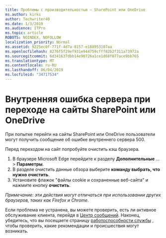 ```yaml
---
title: Проблемы с производительностью — SharePoint или OneDrive
ms.author: kirks
author: Techwriter40
ms.date: 1/3/2019
ms.audience: ITPro
ms.topic: article
ROBOTS: NOINDEX, NOFOLLOW
localization_priority: Normal
ms.assetid: 9225ec0f-771f-4d7a-8157-e188953107aa
ms.openlocfilehash: 8276f5f29ef931e944759cfff82b2f311a73972a
ms.sourcegitcommit: 6d341637dbb14e90726a1ce1d68f077ace9bb765
ms.translationtype: MT
ms.contentlocale: ru-RU
ms.lasthandoff: 06/04/2019
ms.locfileid: "34717534"
---
```

# <a name="internal-server-error-when-navigating-to-sharepoint-or-onedrive-sites"></a>Внутренняя ошибка сервера при переходе на сайты SharePoint или OneDrive

<p><span style="mso-bidi-font-family: Calibri; mso-bidi-theme-font: minor-latin;">При попытке перейти на сайты SharePoint или OneDrive пользователи могут получить сообщение об ошибке внутреннего сервера 500.</span></p> <p><span style="mso-bidi-font-family: Calibri; mso-bidi-theme-font: minor-latin;">Перед переходом на сайт попробуйте очистить кэш браузера.</span></p> <ol> <li><span style="mso-bidi-font-family: Calibri; mso-bidi-theme-font: minor-latin;">В браузере Microsoft Edge перейдите к разделу <strong>Дополнительные</strong> &hellip; &gt; <strong>Параметры</strong>.</span></li> <li><span style="mso-bidi-font-family: Calibri; mso-bidi-theme-font: minor-latin;">В разделе очистить данные обзора выберите <strong>команду выбрать, что нужно очистить</strong>.</span></li> <li><span style="mso-bidi-font-family: Calibri; mso-bidi-theme-font: minor-latin;">Установите флажок "файлы cookie и сохраненные веб-сайта" и нажмите кнопку <strong>очистить</strong>.</span></li> </ol> <p><em style="mso-bidi-font-style: normal;"><span style="mso-bidi-font-family: Calibri; mso-bidi-theme-font: minor-latin;">Примечание: эти действия могут отличаться при использовании других браузеров, таких как Firefox и Chrome.</span></em></p> <p><span style="mso-bidi-font-family: Calibri; mso-bidi-theme-font: minor-latin;">Если проблема не устранена, вы можете проверить, есть ли активное обслуживание клиента, перейдя в <a href="https://portal.office.com/adminportal/home#/MessageCenter">Центр сообщений</a>. Наконец, убедитесь, что вы посещаете страницу <a href="https://portal.office.com/adminportal/home#/servicehealth">работоспособности службы</a> , чтобы проверить, какие рекомендации и происшествия могут возникать.</span></p>

